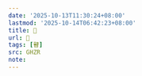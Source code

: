 ```yaml
---
date: '2025-10-13T11:30:24+08:00'
lastmod: '2025-10-14T06:42:23+08:00'
title: 󰥫
url: 󰥫
tags: [瞽]
src: GHZR
note:
---
```

